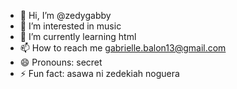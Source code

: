 - 👋 Hi, I’m @zedygabby
- 👀 I’m interested in music
- 🌱 I’m currently learning html
- 📫 How to reach me gabrielle.balon13@gmail.com
- 😄 Pronouns: secret
- ⚡ Fun fact: asawa ni zedekiah noguera

<!---
zedygabby/zedygabby is a ✨ special ✨ repository because its `README.md` (this file) appears on your GitHub profile.
You can click the Preview link to take a look at your changes.
--->
